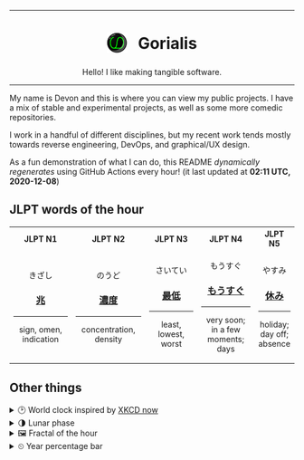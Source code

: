 ***

<h1 align="center">
<sub>
    <img src="readme/resources/avatar.png" height="36">
</sub>
&nbsp;
Gorialis
</h1>
<p align="center">
Hello! I like making tangible software.
</p>

***

My name is Devon and this is where you can view my public projects. I have a mix of stable and experimental projects, as well as some more comedic repositories.

I work in a handful of different disciplines, but my recent work tends mostly towards reverse engineering, DevOps, and graphical/UX design.

As a fun demonstration of what I can do, this README *dynamically regenerates* using GitHub Actions every hour! (it last updated at **02:11 UTC, 2020-12-08**)

<h2>JLPT words of the hour</h2>
<table>
    <tr>
        <th>JLPT N1</th>
        <th>JLPT N2</th>
        <th>JLPT N3</th>
        <th>JLPT N4</th>
        <th>JLPT N5</th>
    </tr>
    <tr>
        <td>
            <p align="center">きざし</p>
            <h3 align="center"><b><a href="https://jisho.org/search/%E5%85%86">兆</a></b></h3>
            <hr>
            <p align="center">sign,<wbr> omen,<wbr> indication</p>
        </td>
        <td>
            <p align="center">のうど</p>
            <h3 align="center"><b><a href="https://jisho.org/search/%E6%BF%83%E5%BA%A6">濃度</a></b></h3>
            <hr>
            <p align="center">concentration,<wbr> density</p>
        </td>
        <td>
            <p align="center">さいてい</p>
            <h3 align="center"><b><a href="https://jisho.org/search/%E6%9C%80%E4%BD%8E">最低</a></b></h3>
            <hr>
            <p align="center">least,<wbr> lowest,<wbr> worst</p>
        </td>
        <td>
            <p align="center">もうすぐ</p>
            <h3 align="center"><b><a href="https://jisho.org/search/%E3%82%82%E3%81%86%E3%81%99%E3%81%90">もうすぐ</a></b></h3>
            <hr>
            <p align="center">very soon;<br> in a few moments;<br> days</p>
        </td>
        <td>
            <p align="center">やすみ</p>
            <h3 align="center"><b><a href="https://jisho.org/search/%E4%BC%91%E3%81%BF">休み</a></b></h3>
            <hr>
            <p align="center">holiday;<br> day off;<br> absence</p>
        </td>
    </tr>
</table>

<h2>Other things</h2>
<details>
<summary>🕑  World clock inspired by <a href="https://xkcd.com/now">XKCD now</a></summary>

> <img src="generated/now.png" width="512">

</details>
<details>
<summary>🌗 Lunar phase</summary>

The moon is approximately 79.74% through its phase (Last Quarter).

</details>
<details>
<summary>&#x1f5bc; Fractal of the hour</summary>

> <img src="generated/fractal.png" width="512">

</details>
<details>
<summary>&#x23f2; Year percentage bar</summary>
<pre><code>2020 [██████████████████▁▁] 93.47%</code></pre>
</details>
